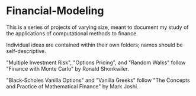 # Financial-Modeling

This is a series of projects of varying size, meant to document my study of the applications of computational methods to finance.

Individual ideas are contained within their own folders; names should be self-descriptive. 

"Multiple Investment Risk", "Options Pricing", and "Random Walks" follow "Finance with Monte Carlo" by Ronald Shonkwiler.

"Black-Scholes Vanilla Options" and "Vanilla Greeks" follow "The Concepts and Practice of Mathematical Finance" by Mark Joshi.
